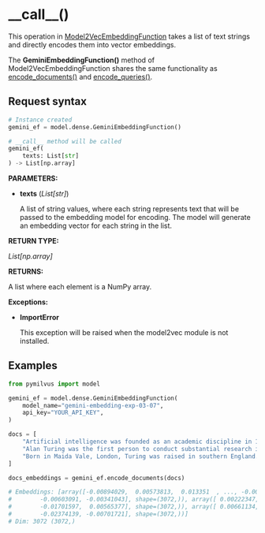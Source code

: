 # \_\_call\_\_()

This operation in [Model2VecEmbeddingFunction](../Model2VecEmbeddingFunction/Model2VecEmbeddingFunction.md) takes a list of text strings and directly encodes them into vector embeddings.

The **GeminiEmbeddingFunction()** method of Model2VecEmbeddingFunction shares the same functionality as [encode_documents()](../Model2VecEmbeddingFunction/encode_documents.md) and [encode_queries()](../Model2VecEmbeddingFunction/encode_queries.md).

## Request syntax

```python
# Instance created
gemini_ef = model.dense.GeminiEmbeddingFunction()

# __call__ method will be called
gemini_ef(
    texts: List[str]
) -> List[np.array]
```

**PARAMETERS:**

- **texts** (*List[str]*)

    A list of string values, where each string represents text that will be passed to the embedding model for encoding. The model will generate an embedding vector for each string in the list.

**RETURN TYPE:**

*List[np.array]*

**RETURNS:**

A list where each element is a NumPy array.

**Exceptions:**

- **ImportError**

    This exception will be raised when the model2vec module is not installed.

## Examples

```python
from pymilvus import model

gemini_ef = model.dense.GeminiEmbeddingFunction(
    model_name="gemini-embedding-exp-03-07",
    api_key="YOUR_API_KEY",
)

docs = [
    "Artificial intelligence was founded as an academic discipline in 1956.",
    "Alan Turing was the first person to conduct substantial research in AI.",
    "Born in Maida Vale, London, Turing was raised in southern England.",
]

docs_embeddings = gemini_ef.encode_documents(docs)

# Embeddings: [array([-0.00894029,  0.00573813,  0.013351  , ..., -0.00042766,
#        -0.00603091, -0.00341043], shape=(3072,)), array([ 0.00222347,  0.03725113,  0.01152256, ...,  0.01047272,
#        -0.01701597,  0.00565377], shape=(3072,)), array([ 0.00661134,  0.00232328, -0.01342973, ..., -0.00514429,
#        -0.02374139, -0.00701721], shape=(3072,))]
# Dim: 3072 (3072,)
```

